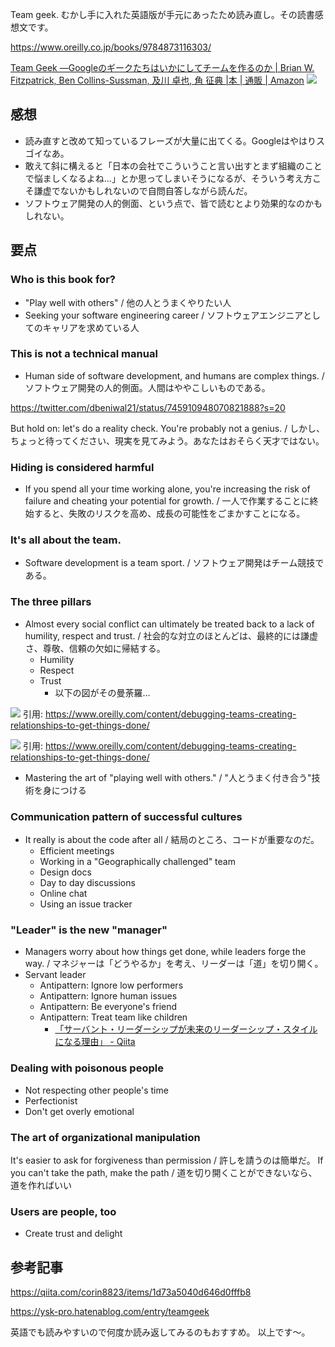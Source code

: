 Team geek. むかし手に入れた英語版が手元にあったため読み直し。その読書感想文です。

https://www.oreilly.co.jp/books/9784873116303/

[Team Geek ―Googleのギークたちはいかにしてチームを作るのか | Brian W. Fitzpatrick, Ben Collins-Sussman, 及川 卓也, 角 征典 |本 | 通販 | Amazon](https://www.amazon.co.jp/Team-Geek-%E2%80%95Google%E3%81%AE%E3%82%AE%E3%83%BC%E3%82%AF%E3%81%9F%E3%81%A1%E3%81%AF%E3%81%84%E3%81%8B%E3%81%AB%E3%81%97%E3%81%A6%E3%83%81%E3%83%BC%E3%83%A0%E3%82%92%E4%BD%9C%E3%82%8B%E3%81%AE%E3%81%8B-Brian-Fitzpatrick/dp/4873116309)
![](https://www.oreilly.co.jp/books/images/picture978-4-87311-630-3.gif)

## 感想

- 読み直すと改めて知っているフレーズが大量に出てくる。Googleはやはりスゴイなあ。
- 敢えて斜に構えると「日本の会社でこういうこと言い出すとまず組織のことで悩ましくなるよね...」とか思ってしまいそうになるが、そういう考え方こそ謙虚でないかもしれないので自問自答しながら読んだ。
- ソフトウェア開発の人的側面、という点で、皆で読むとより効果的なのかもしれない。

## 要点

### Who is this book for?

- "Play well with others" / 他の人とうまくやりたい人
- Seeking your software engineering career / ソフトウェアエンジニアとしてのキャリアを求めている人

### This is not a technical manual

- Human side of software development, and humans are complex things. / ソフトウェア開発の人的側面。人間はややこしいものである。

https://twitter.com/dbeniwal21/status/745910948070821888?s=20

But hold on: let's do a reality check. You're probably not a genius. / しかし、ちょっと待ってください、現実を見てみよう。あなたはおそらく天才ではない。

### Hiding is considered harmful

- If you spend all your time working alone, you're increasing the risk of failure and cheating your potential for growth. / 一人で作業することに終始すると、失敗のリスクを高め、成長の可能性をごまかすことになる。

### It's all about the team.

- Software development is a team sport. / ソフトウェア開発はチーム競技である。

### The three pillars 

- Almost every social conflict can ultimately be treated back to a lack of humility, respect and trust. / 社会的な対立のほとんどは、最終的には謙虚さ、尊敬、信頼の欠如に帰結する。
    - Humility 
    - Respect
    - Trust
        - 以下の図がその曼荼羅...
        
![](https://www.oreilly.com/content/wp-content/uploads/sites/2/2020/01/dbtm_01in05-35a42c3df70073f9d98178f3a700e910.png)
引用: https://www.oreilly.com/content/debugging-teams-creating-relationships-to-get-things-done/

![](https://www.oreilly.com/content/wp-content/uploads/sites/2/2020/01/dbtm_01in06-36ac1f0bcfbc09642ff4ab524279c27c.png)
引用: https://www.oreilly.com/content/debugging-teams-creating-relationships-to-get-things-done/

- Mastering the art of "playing well with others." / "人とうまく付き合う"技術を身につける

### Communication pattern of successful cultures

- It really is about the code after all / 結局のところ、コードが重要なのだ。
    - Efficient meetings
    - Working in a "Geographically challenged" team
    - Design docs
    - Day to day discussions
    - Online chat
    - Using an issue tracker

### "Leader" is the new "manager"

- Managers worry about how things get done, while leaders forge the way. / マネジャーは「どうやるか」を考え、リーダーは「道」を切り開く。
- Servant leader
    - Antipattern: Ignore low performers
    - Antipattern: Ignore human issues 
    - Antipattern: Be everyone's friend
    - Antipattern: Treat team like children
        - [「サーバント・リーダーシップが未来のリーダーシップ・スタイルになる理由」 - Qiita](https://qiita.com/e99h2121/items/f620c33ef3ce4f2b8697)
        
### Dealing with poisonous people

- Not respecting other people's time
- Perfectionist
- Don't get overly emotional

### The art of organizational manipulation

It's easier to ask for forgiveness than permission / 許しを請うのは簡単だ。
If you can't take the path, make the path / 道を切り開くことができないなら、道を作ればいい

### Users are people, too

- Create trust and delight


## 参考記事

https://qiita.com/corin8823/items/1d73a5040d646d0fffb8

https://ysk-pro.hatenablog.com/entry/teamgeek


英語でも読みやすいので何度か読み返してみるのもおすすめ。
以上です～。
